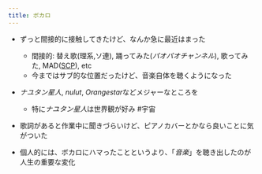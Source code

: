 ```yaml
---
title: ボカロ
---
```


* ずっと間接的に接触してきたけど、なんか急に最近はまった
  
  * 間接的: 替え歌(理系,ソ連), 踊ってみた(*パオパオチャンネル*), 歌ってみた, MAD([SCP](SCP.md)), etc
  * 今まではサブ的な位置だったけど、音楽自体を聴くようになった
* *ナユタン星人*, *nulut*, *Orangestar*などメジャーなところを
  
  * 特に*ナユタン星人*は世界観が好み #宇宙
* 歌詞があると作業中に聞きづらいけど、ピアノカバーとかなら良いことに気がついた

* 個人的には、ボカロにハマったことというより、「*音楽*」を聴き出したのが人生の重要な変化
